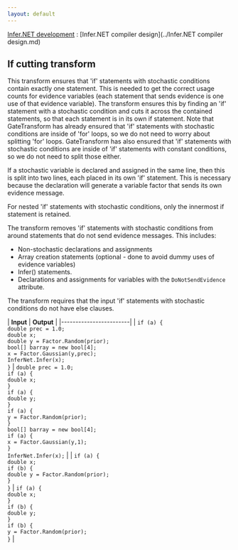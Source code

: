 ```yaml
---
layout: default
---
```

[Infer.NET development](../index.md) : [Infer.NET compiler design](../Infer.NET compiler design.md)

## If cutting transform

This transform ensures that 'if' statements with stochastic conditions contain exactly one statement. This is needed to get the correct usage counts for evidence variables (each statement that sends evidence is one use of that evidence variable). The transform ensures this by finding an 'if' statement with a stochastic condition and cuts it across the contained statements, so that each statement is in its own if statement. Note that GateTransform has already ensured that 'if' statements with stochastic conditions are inside of 'for' loops, so we do not need to worry about splitting 'for' loops. GateTransform has also ensured that 'if' statements with stochastic conditions are inside of 'if' statements with constant conditions, so we do not need to split those either.
 
If a stochastic variable is declared and assigned in the same line, then this is split into two lines, each placed in its own 'if' statement. This is necessary because the declaration will generate a variable factor that sends its own evidence message. 
 
For nested 'if' statements with stochastic conditions, only the innermost if statement is retained.

The transform removes 'if' statements with stochastic conditions from around statements that do not send evidence messages. This includes:

*   Non-stochastic declarations and assignments
*   Array creation statements (optional - done to avoid dummy uses of evidence variables)
*   Infer() statements.
*   Declarations and assignments for variables with the `DoNotSendEvidence` attribute.

The transform requires that the input 'if' statements with stochastic conditions do not have else clauses.

| **Input** | **Output** |
|------------------------|
| `if (a) {` <br /> `double prec = 1.0;` <br /> `double x;` <br /> `double y = Factor.Random(prior);` <br /> `bool[] barray = new bool[4];` <br /> `x = Factor.Gaussian(y,prec);` <br /> `InferNet.Infer(x);` <br /> `}` | `double prec = 1.0;` <br /> `if (a) {` <br /> `double x;` <br /> `}` <br /> `if (a) {` <br /> `double y;` <br /> `}` <br /> `if (a) {` <br /> `y = Factor.Random(prior);` <br /> `}` <br /> `bool[] barray = new bool[4];` <br /> `if (a) {` <br /> `x = Factor.Gaussian(y,1);` <br /> `}` <br /> `InferNet.Infer(x);` |
| `if (a) {` <br /> `double x;` <br /> `if (b) {` <br /> `double y = Factor.Random(prior);` <br /> `}` <br /> `}` | `if (a) {` <br /> `double x;` <br /> `}` <br /> `if (b) {` <br /> `double y;` <br /> `}` <br /> `if (b) {` <br /> `y = Factor.Random(prior);` <br /> `}` |